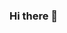 ### Hi there 👋

<!--
**callmejim1226/callmejim1226** is a ✨ _special_ ✨ repository because its `README.md` (this file) appears on your GitHub profile.

Here are some ideas to get you started:

- 🔭 I’m currently working on ... software development and other computer science fields
- 🌱 I’m currently learning ... software development and other computer science fields at Northeastern University
- 👯 I’m looking to collaborate on ... 
- 🤔 I’m looking for help with ...
- 💬 Ask me about ... anything
- 📫 How to reach me: ... [My Personal Webiste](https://callmejim.netlify.app/)
- 😄 Pronouns: ... He/Him/His
- ⚡ Fun fact: ... I have educational expereince from three different countries
-->
